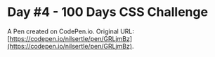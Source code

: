 # Day #4 - 100 Days CSS Challenge

A Pen created on CodePen.io. Original URL: [https://codepen.io/nilsertle/pen/GRLjmBz](https://codepen.io/nilsertle/pen/GRLjmBz).

